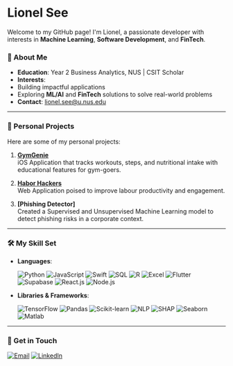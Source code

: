 # Lionel See

Welcome to my GitHub page! I'm Lionel, a passionate developer with interests in **Machine Learning**, **Software Development**, and **FinTech**. 

### 🌟 About Me
-  **Education**: Year 2 Business Analytics, NUS | CSIT Scholar
-  **Interests**: 
  - Building impactful applications
  - Exploring **ML/AI** and **FinTech** solutions to solve real-world problems
-  **Contact**: [lionel.see@u.nus.edu](mailto:lionel.see@u.nus.edu)

---

### 📂 Personal Projects

Here are some of my personal projects:

1. **[GymGenie](https://github.com/lionsee77/GymGenie)**  
   iOS Application that tracks workouts, steps, and nutritional intake with educational features for gym-goers.

2. **[Habor Hackers](https://github.com/lionsee77/harborhackers)**  
   Web Application poised to improve labour productivity and engagement.

3. **[Phishing Detector]**  
   Created a Supervised and Unsupervised Machine Learning model to detect phishing risks in a corporate context. 

---

### 🛠️ My Skill Set
- **Languages**: 
  <p align="left"> 
    <img src="https://img.shields.io/badge/python-3670A0?style=for-the-badge&logo=python&logoColor=ffdd54" alt="Python" /> 
    <img src="https://img.shields.io/badge/JavaScript-F7DF1E?style=for-the-badge&logo=javascript&logoColor=black" alt="JavaScript" /> 
    <img src="https://img.shields.io/badge/Swift-FA7343?style=for-the-badge&logo=swift&logoColor=white" alt="Swift" /> 
    <img src="https://img.shields.io/badge/SQL-003B57?style=for-the-badge&logo=postgresql&logoColor=white" alt="SQL" /> 
    <img src="https://img.shields.io/badge/R-276DC3?style=for-the-badge&logo=r&logoColor=white" alt="R" /> <img src="https://img.shields.io/badge/Excel-217346?style=for-the-badge&logo=microsoft-excel&logoColor=white" alt="Excel" /> 
    <img src="https://img.shields.io/badge/Flutter-02569B?style=for-the-badge&logo=flutter&logoColor=white" alt="Flutter" /> 
    <img src="https://img.shields.io/badge/Supabase-3ECF8E?style=for-the-badge&logo=supabase&logoColor=white" alt="Supabase" /> 
    <img src="https://img.shields.io/badge/React.js-61DAFB?style=for-the-badge&logo=react&logoColor=black" alt="React.js" /> 
    <img src="https://img.shields.io/badge/Node.js-339933?style=for-the-badge&logo=node.js&logoColor=white" alt="Node.js" /> 
  </p>
- **Libraries & Frameworks**:
  <p align="left"> 
    <img src="https://img.shields.io/badge/TensorFlow-FF6F00?style=for-the-badge&logo=tensorflow&logoColor=white" alt="TensorFlow" /> 
    <img src="https://img.shields.io/badge/Pandas-150458?style=for-the-badge&logo=pandas&logoColor=white" alt="Pandas" /> 
    <img src="https://img.shields.io/badge/Scikit--Learn-F7931E?style=for-the-badge&logo=scikit-learn&logoColor=white" alt="Scikit-learn" /> 
    <img src="https://img.shields.io/badge/NLP-00897B?style=for-the-badge&logo=ai&logoColor=white" alt="NLP" /> <img src="https://img.shields.io/badge/SHAP-A0A7A8?style=for-the-badge&logo=data&logoColor=black" alt="SHAP" /> 
    <img src="https://img.shields.io/badge/Seaborn-1572B6?style=for-the-badge&logo=python&logoColor=white" alt="Seaborn" /> 
    <img src="https://img.shields.io/badge/Matlab-0076A8?style=for-the-badge&logo=mathworks&logoColor=white" alt="Matlab" />
  </p>

---

### 📌 Get in Touch
[![Email](https://img.shields.io/badge/Email-%23D14836?style=for-the-badge&logo=gmail&logoColor=white)](mailto:lionel.see@u.nus.edu)
[![LinkedIn](https://img.shields.io/badge/LinkedIn-%230077B5?style=for-the-badge&logo=linkedin&logoColor=white)](https://www.linkedin.com/in/lionel-see/)
